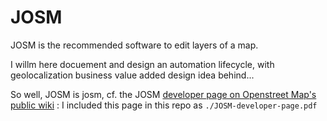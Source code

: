 # JOSM

JOSM is the recommended software to edit layers of a map.

I willm here docuement and design an automation lifecycle, with geolocalization business value added design idea behind...

So well, JOSM is josm, cf. the JOSM [developer page on Openstreet Map's public wiki](https://wiki.openstreetmap.org/wiki/Develop) : 
I included this page in this repo as `./JOSM-developer-page.pdf`
